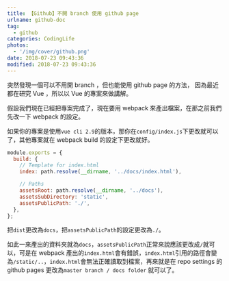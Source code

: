 ```yaml
---
title: 【Github】不開 branch 使用 github page
urlname: github-doc
tag:
  - github
categories: CodingLife
photos:
  - '/img/cover/github.png'
date: 2018-07-23 09:43:36
modified: 2018-07-23 09:43:36
---
```


突然發現一個可以不用開 branch ，但也能使用 github page 的方法，
因為最近都在研究 Vue ，所以以 Vue 的專案來做講解。

<!--more-->

假設我們現在已經把專案完成了，現在要用 webpack 來產出檔案，在那之前我們先改一下 webpack 的設定。

如果你的專案是使用`vue cli 2.9`的版本，那你在`config/index.js`下更改就可以了，其他專案就在 webpack build 的設定下更改就好。

```js
module.exports = {
  build: {
    // Template for index.html
    index: path.resolve(__dirname, '../docs/index.html'),

    // Paths
    assetsRoot: path.resolve(__dirname, '../docs'),
    assetsSubDirectory: 'static',
    assetsPublicPath: './',
  },
};
```

把`dist`更改為`docs`，把`assetsPublicPath`的設定更改為`./`。

如此一來產出的資料夾就為`docs`，`assetsPublicPath`正常來說應該更改成`/`就可以，可是在 webpack 產出的`index.html`會有錯誤，`index.html`引用的路徑會變為`/static/..`，`index.html`會無法正確讀取到檔案，再來就是在 repo settings 的 github pages 更改為`master branch / docs folder` 就可以了。
